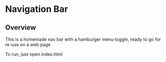 # Navigation Bar

## Overview

This is a homemade nav bar with a hamburger menu toggle, ready to go for re-use on a web page

To run, just open index.html
